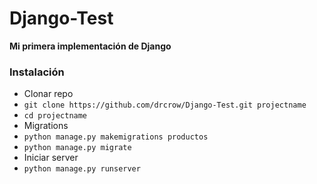 Django-Test
===================
**Mi primera implementación de Django**

### Instalación ###

* Clonar repo
* `git clone https://github.com/drcrow/Django-Test.git projectname`
* `cd projectname`
* Migrations
* `python manage.py makemigrations productos`
* `python manage.py migrate`
* Iniciar server
* `python manage.py runserver`


